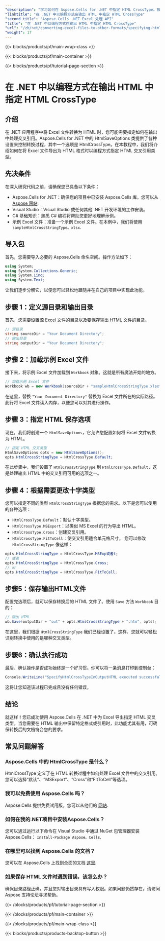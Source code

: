 ```yaml
---
"description": "学习如何在 Aspose.Cells for .NET 中指定 HTML CrossType。按照我们的分步教程，将 Excel 文件精确转换为 HTML。"
"linktitle": "在 .NET 中以编程方式在输出 HTML 中指定 HTML CrossType"
"second_title": "Aspose.Cells .NET Excel 处理 API"
"title": "在 .NET 中以编程方式在输出 HTML 中指定 HTML CrossType"
"url": "/zh/net/converting-excel-files-to-other-formats/specifying-html-crosstype-in-output-html/"
"weight": 17
---
```


{{< blocks/products/pf/main-wrap-class >}}

{{< blocks/products/pf/main-container >}}

{{< blocks/products/pf/tutorial-page-section >}}

# 在 .NET 中以编程方式在输出 HTML 中指定 HTML CrossType

## 介绍
在 .NET 应用程序中将 Excel 文件转换为 HTML 时，您可能需要指定如何在输出中处理交叉引用。Aspose.Cells for .NET 中的 HtmlSaveOptions 类提供了各种设置来控制转换过程，其中一个选项是 HtmlCrossType。在本教程中，我们将介绍如何在将 Excel 文件导出为 HTML 格式时以编程方式指定 HTML 交叉引用类型。 
## 先决条件
在深入研究代码之前，请确保您已具备以下条件：
- Aspose.Cells for .NET：确保您的项目中已安装 Aspose.Cells 库。您可以从 [Aspose 网站](https://releases。aspose.com/cells/net/).
- Visual Studio：Visual Studio 或任何其他 .NET 开发环境的工作安装。
- C# 基础知识：熟悉 C# 编程将帮助您更好地理解示例。
- 示例 Excel 文件：准备一个示例 Excel 文件。在本例中，我们将使用 `sampleHtmlCrossStringType。xlsx`.
## 导入包
首先，您需要导入必要的 Aspose.Cells 命名空间。操作方法如下：
```csharp
using System;
using System.Collections.Generic;
using System.Linq;
using System.Text;
```
让我们逐步分解它，以便您可以轻松地跟随并在自己的项目中实现此功能。
## 步骤 1：定义源目录和输出目录
首先，您需要设置源 Excel 文件的目录以及要保存输出 HTML 文件的目录。
```csharp
// 源目录
string sourceDir = "Your Document Directory";
// 输出目录
string outputDir = "Your Document Directory";
```
## 步骤 2：加载示例 Excel 文件
接下来，将示例 Excel 文件加载到 `Workbook` 对象。这就是所有魔法开始的地方。
```csharp
// 加载示例 Excel 文件
Workbook wb = new Workbook(sourceDir + "sampleHtmlCrossStringType.xlsx");
```
在这里，替换 `"Your Document Directory"` 替换为 Excel 文件所在的实际路径。此行将 Excel 文件读入内存，以便您可以对其进行操作。
## 步骤 3：指定 HTML 保存选项
现在，我们将创建一个 `HtmlSaveOptions`，它允许您配置如何将 Excel 文件转换为 HTML。
```csharp
// 指定 HTML 交叉类型
HtmlSaveOptions opts = new HtmlSaveOptions();
opts.HtmlCrossStringType = HtmlCrossType.Default;
```
在此步骤中，我们设置了 `HtmlCrossStringType` 到 `HtmlCrossType.Default`，这是处理输出 HTML 中的交叉引用可用的选项之一。
## 步骤 4：根据需要更改十字类型
您可以指定不同的类型 `HtmlCrossStringType` 根据您的需求。以下是您可以使用的各种选项：
- `HtmlCrossType.Default`：默认十字类型。
- `HtmlCrossType.MSExport`：以类似 MS Excel 的行为导出 HTML。
- `HtmlCrossType.Cross`：创建交叉引用。
- `HtmlCrossType.FitToCell`：使交叉引用适合单元格尺寸。
您可以修改 `HtmlCrossStringType` 像这样：
```csharp
opts.HtmlCrossStringType = HtmlCrossType.MSExp或者t;
// 或者 
opts.HtmlCrossStringType = HtmlCrossType.Cross;
// or
opts.HtmlCrossStringType = HtmlCrossType.FitToCell;
```
## 步骤5：保存输出HTML文件
配置完选项后，就可以保存转换后的 HTML 文件了。使用 `Save` 方法 `Workbook` 目的：
```csharp
// 输出 HTML
wb.Save(outputDir + "out" + opts.HtmlCrossStringType + ".htm", opts);
```
在这里，我们根据 `HtmlCrossStringType` 我们已经设置了。这样，您就可以轻松识别转换中使用的是哪种交叉类型。
## 步骤6：确认执行成功
最后，确认操作是否成功始终是一个好习惯。你可以将一条消息打印到控制台：
```csharp
Console.WriteLine("SpecifyHtmlCrossTypeInOutputHTML executed successfully.\r\n");
```
这将让您知道该过程已完成且没有任何错误。
## 结论
就这样！您已成功使用 Aspose.Cells 在 .NET 中为 Excel 导出指定 HTML 交叉类型。当您需要在 HTML 输出中保留特定格式或引用时，此功能尤其有用，可确保转换后的文档符合您的要求。
## 常见问题解答
### Aspose.Cells 中的 HtmlCrossType 是什么？  
HtmlCrossType 定义了在 HTML 转换过程中如何处理 Excel 文件中的交叉引用。您可以选择“默认”、“MSExport”、“Cross”和“FitToCell”等选项。
### 我可以免费使用 Aspose.Cells 吗？  
Aspose.Cells 提供免费试用版。您可以从他们的 [网站](https://releases。aspose.com/).
### 如何在我的.NET项目中安装Aspose.Cells？  
您可以通过运行以下命令在 Visual Studio 中通过 NuGet 包管理器安装 Aspose.Cells： `Install-Package Aspose。Cells`.
### 在哪里可以找到 Aspose.Cells 的文档？  
您可以在 Aspose.Cells 上找到全面的文档 [这里](https://reference。aspose.com/cells/net/).
### 如果保存 HTML 文件时遇到错误，该怎么办？  
确保目录路径正确，并且您对输出目录具有写入权限。如果问题仍然存在，请访问 Aspose 支持论坛寻求帮助。

{{< /blocks/products/pf/tutorial-page-section >}}

{{< /blocks/products/pf/main-container >}}

{{< /blocks/products/pf/main-wrap-class >}}

{{< blocks/products/products-backtop-button >}}